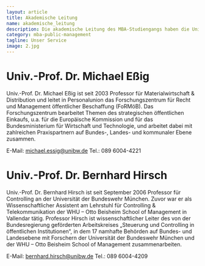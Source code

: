```yaml
---
layout: article
title: Akademische Leitung
name: akademische_leitung
description: Die akademische Leitung des MBA-Studiengangs haben die Universitätsprofessoren Michael Eßig und Bernhard Hirsch inne.
category: mba-public-management
tagline: Unser Service
image: 2.jpg
---
```


# Univ.-Prof. Dr. Michael Eßig



Univ.-Prof. Dr. Michael Eßig ist seit 2003 Professor für Materialwirtschaft & Distribution und leitet in Personalunion das Forschungszentrum für Recht und Management öffentlicher Beschaffung (FoRMöB). Das Forschungszentrum bearbeitet Themen des strategischen öffentlichen Einkaufs, u.a. für die Europäische Kommission und für das Bundesministerium für Wirtschaft und Technologie, und arbeitet dabei mit zahlreichen Praxispartnern auf Bundes-, Landes- und kommunaler Ebene zusammen.

E-Mail:  michael.essig@unibw.de
Tel.: 089 6004-4221
 

# Univ.-Prof. Dr. Bernhard Hirsch

Univ.-Prof. Dr. Bernhard Hirsch ist seit September 2006 Professor für Controlling an der Universität der Bundeswehr München. Zuvor war er als Wissenschaftlicher Assistent am Lehrstuhl für Controlling & Telekommunikation der WHU – Otto Beisheim School of Management in Vallendar tätig. Professor Hirsch ist wissenschaftlicher Leiter des von der Bundesregierung geförderten Arbeitskreises „Steuerung und Controlling in öffentlichen Institutionen“, in dem 17 namhafte Behörden auf Bundes- und Landesebene mit Forschern der Universität der Bundeswehr München und der WHU – Otto Beisheim School of Management zusammenarbeiten.

E-Mail:  bernhard.hirsch@unibw.de
Tel.: 089 6004-4209